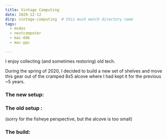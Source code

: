 ```yaml
---
title: Vintage Computing
date: 2020-12-12
dirp: vintage-computing  # this much match directory name
tags:
  - msdos
  - nextcomputer
  - mac-68k
  - mac-ppc

---
```



I enjoy collecting (and sometimes restoring) old tech.

During the spring of 2020, I decided to build a new set of shelves and move this gear out of the cramped 8x5 alcove where I had kept it for the previous ~5 years.

### The new setup:
<v-img src="IMGP7034 labeled.jpg" alt="bar" :dirp="dir"></v-img>


### The old setup :
(sorry for the fisheye perspective, but the alcove is too small)
<v-img src="IMGP1323.jpg" alt="bar" :dirp="dir"></v-img>

### The build:
<v-img src="IMG-6270.jpg" alt="bar" :dirp="dir"></v-img>
<v-img src="IMG-6272.jpg" alt="bar" :dirp="dir"></v-img>
<v-img src="IMG-6275.jpg" alt="bar" :dirp="dir"></v-img>
<v-img src="IMG-6281.jpg" alt="bar" :dirp="dir"></v-img>
<v-img src="IMG-6295.jpg" alt="bar" :dirp="dir"></v-img>



